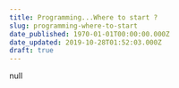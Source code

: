 ```yaml
---
title: Programming...Where to start ?
slug: programming-where-to-start
date_published: 1970-01-01T00:00:00.000Z
date_updated: 2019-10-28T01:52:03.000Z
draft: true
---
```


null
